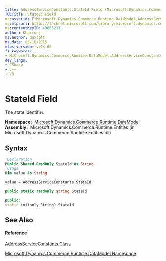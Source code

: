 ```yaml
---
title: AddressServiceConstants.StateId Field (Microsoft.Dynamics.Commerce.Runtime.DataModel)
TOCTitle: StateId Field
ms:assetid: F:Microsoft.Dynamics.Commerce.Runtime.DataModel.AddressServiceConstants.StateId
ms:mtpsurl: https://technet.microsoft.com/library/microsoft.dynamics.commerce.runtime.datamodel.addressserviceconstants.stateid(v=AX.60)
ms:contentKeyID: 49855213
author: Khairunj
ms.author: daxcpft
ms.date: 05/18/2015
mtps_version: v=AX.60
f1_keywords:
- Microsoft.Dynamics.Commerce.Runtime.DataModel.AddressServiceConstants.StateId
dev_langs:
- CSharp
- C++
- VB
---
```


# StateId Field

The state identifier.

**Namespace:**  [Microsoft.Dynamics.Commerce.Runtime.DataModel](microsoft-dynamics-commerce-runtime-datamodel-namespace.md)  
**Assembly:**  Microsoft.Dynamics.Commerce.Runtime.Entities (in Microsoft.Dynamics.Commerce.Runtime.Entities.dll)

## Syntax

``` vb
'Declaration
Public Shared ReadOnly StateId As String
'Usage
Dim value As String

value = AddressServiceConstants.StateId
```

``` csharp
public static readonly string StateId
```

``` c++
public:
static initonly String^ StateId
```

## See Also

#### Reference

[AddressServiceConstants Class](addressserviceconstants-class-microsoft-dynamics-commerce-runtime-datamodel.md)

[Microsoft.Dynamics.Commerce.Runtime.DataModel Namespace](microsoft-dynamics-commerce-runtime-datamodel-namespace.md)


